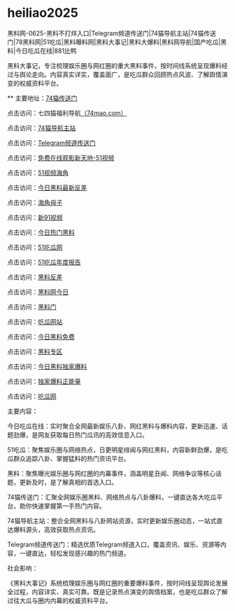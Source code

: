 # heiliao2025
黑料网-0625-黑料不打烊入口|Telegram频道传送门|74猫导航主站|74猫传送门|78黑料网|51吃瓜|黑料曝料网|黑料大事记|黑料大爆料|黑料网导航|国产吃瓜|黑料|今日吃瓜在线|881比鸭

黑料大事记，专注梳理娱乐圈与网红圈的重大黑料事件，按时间线系统呈现爆料经过与舆论走向。内容真实详实，覆盖面广，是吃瓜群众回顾热点风波、了解舆情演变的权威资料平台。

** 主要地址：<a href="https://74mao.com/">74猫传送门</a>

点击访问：七四猫福利导航<a href="https://74mao.com/">（74mao.com）</a>

点击访问：<a href="https://74mao.com/">74猫导航主站</a>

点击访问：<a href="https://74mao.com/">Telegram频道传送门</a>

点击访问：<a href="https://hj-326.pages.dev/">免费在线观影新天地-51视频</a>

点击访问：<a href="https://hj-325.pages.dev/">51视频海角</a>

点击访问：<a href="https://heiliao615.pages.dev/">今日黑料最新反差</a>

点击访问：<a href="https://hj-324.pages.dev/">海角母子</a>

点击访问：<a href="https://hj-86.pages.dev/">新91视频</a>

点击访问：<a href="https://heiliao921.pages.dev/">今日热门黑料</a>

点击访问：<a href="https://chigua541.pages.dev/">51吃瓜网</a>

点击访问：<a href="https://heiliao517.pages.dev/">51吃瓜年度报告</a>

点击访问：<a href="https://chigua924.pages.dev/">黑料反差</a>

点击访问：<a href="https://heiliao921.pages.dev/">黑料网今日</a>

点击访问：<a href="https://heiliao381.pages.dev/">黑料门</a>

点击访问：<a href="https://chigua727.pages.dev/">吃瓜网站</a>

点击访问：<a href="https://heiliao902.pages.dev/">今日黑料免费</a>

点击访问：<a href="https://heiliao954.pages.dev/">黑料专区</a>

点击访问：<a href="https://heiliao383.pages.dev/">今日黑料独家爆料</a>

点击访问：<a href="https://heiliao159.pages.dev/">独家爆料正能量</a>

点击访问：<a href="https://chigua182.pages.dev/">吃瓜网</a>

主要内容：

今日吃瓜在线：实时聚合全网最新娱乐八卦、网红黑料与爆料内容，更新迅速、话题劲爆，是网友获取每日热门瓜讯的高效信息入口。

51吃瓜：聚焦娱乐圈与网络热点，日更明星绯闻与网红黑料，内容新鲜劲爆，是吃瓜群众追踪八卦、掌握猛料的热门资讯平台。

黑料：聚焦曝光娱乐圈与网红圈的内幕事件，涵盖明星丑闻、网络争议等核心话题，更新及时，是了解真相的首选入口。

74猫传送门：汇聚全网娱乐圈黑料、网络热点与八卦爆料，一键直达各大吃瓜平台，助你快速掌握第一手热门内容。

74猫导航主站：整合全网黑料与八卦网站资源，实时更新娱乐圈动态，一站式直达爆料源头，高效获取热点资讯。

Telegram频道传送门：精选优质Telegram频道入口，覆盖资讯、娱乐、资源等内容，一键直达，轻松发现感兴趣的热门频道。

社会影响：

《黑料大事记》系统梳理娱乐圈与网红圈的重要爆料事件，按时间线呈现舆论发展全过程，内容详实、真实可靠。既是记录热点演变的舆情档案，也是吃瓜群众了解过往大瓜与圈内内幕的权威资料平台。

<span style="display:none;">[Canonical link](https://github.com/dfo20250625/mfo6）</span>

